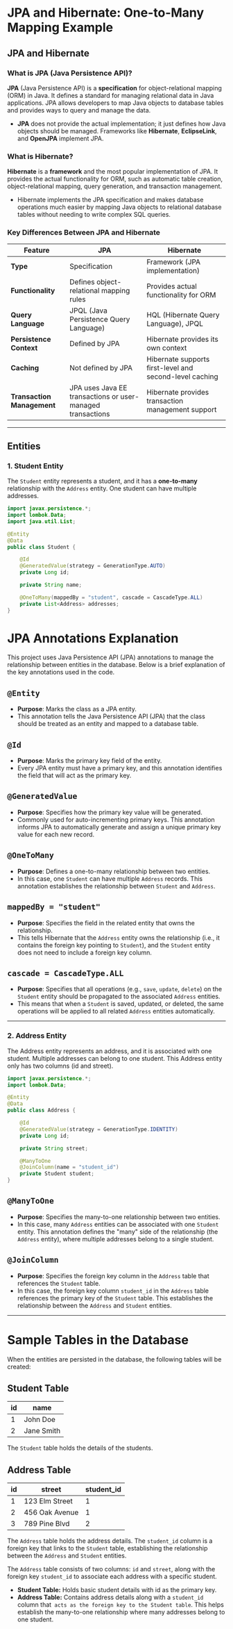 # JPA and Hibernate: One-to-Many Mapping Example

## JPA and Hibernate

### What is JPA (Java Persistence API)?

**JPA** (Java Persistence API) is a **specification** for object-relational mapping (ORM) in Java. It defines a standard for managing relational data in Java applications. JPA allows developers to map Java objects to database tables and provides ways to query and manage the data.

- **JPA** does not provide the actual implementation; it just defines how Java objects should be managed. Frameworks like **Hibernate**, **EclipseLink**, and **OpenJPA** implement JPA.

### What is Hibernate?

**Hibernate** is a **framework** and the most popular implementation of JPA. It provides the actual functionality for ORM, such as automatic table creation, object-relational mapping, query generation, and transaction management.

- Hibernate implements the JPA specification and makes database operations much easier by mapping Java objects to relational database tables without needing to write complex SQL queries.

### Key Differences Between JPA and Hibernate

| Feature               | JPA                              | Hibernate                           |
| --------------------- | --------------------------------- | ----------------------------------- |
| **Type**              | Specification                    | Framework (JPA implementation)     |
| **Functionality**     | Defines object-relational mapping rules | Provides actual functionality for ORM |
| **Query Language**    | JPQL (Java Persistence Query Language) | HQL (Hibernate Query Language), JPQL |
| **Persistence Context**| Defined by JPA                   | Hibernate provides its own context  |
| **Caching**           | Not defined by JPA               | Hibernate supports first-level and second-level caching |
| **Transaction Management** | JPA uses Java EE transactions or user-managed transactions | Hibernate provides transaction management support |

---

## Entities

### 1. **Student Entity**

The `Student` entity represents a student, and it has a **one-to-many** relationship with the `Address` entity. One student can have multiple addresses.

```java
import javax.persistence.*;
import lombok.Data;
import java.util.List;

@Entity
@Data
public class Student {

    @Id
    @GeneratedValue(strategy = GenerationType.AUTO)
    private Long id;

    private String name;

    @OneToMany(mappedBy = "student", cascade = CascadeType.ALL)
    private List<Address> addresses;
}
```


# JPA Annotations Explanation

This project uses Java Persistence API (JPA) annotations to manage the relationship between entities in the database. Below is a brief explanation of the key annotations used in the code.

## `@Entity`
- **Purpose**: Marks the class as a JPA entity.
- This annotation tells the Java Persistence API (JPA) that the class should be treated as an entity and mapped to a database table.

## `@Id`
- **Purpose**: Marks the primary key field of the entity.
- Every JPA entity must have a primary key, and this annotation identifies the field that will act as the primary key.

## `@GeneratedValue`
- **Purpose**: Specifies how the primary key value will be generated.
- Commonly used for auto-incrementing primary keys. This annotation informs JPA to automatically generate and assign a unique primary key value for each new record.

## `@OneToMany`
- **Purpose**: Defines a one-to-many relationship between two entities.
- In this case, one `Student` can have multiple `Address` records. This annotation establishes the relationship between `Student` and `Address`.

## `mappedBy = "student"`
- **Purpose**: Specifies the field in the related entity that owns the relationship.
- This tells Hibernate that the `Address` entity owns the relationship (i.e., it contains the foreign key pointing to `Student`), and the `Student` entity does not need to include a foreign key column.

## `cascade = CascadeType.ALL`
- **Purpose**: Specifies that all operations (e.g., `save`, `update`, `delete`) on the `Student` entity should be propagated to the associated `Address` entities.
- This means that when a `Student` is saved, updated, or deleted, the same operations will be applied to all related `Address` entities automatically.

---


### 2. **Address Entity**
The Address entity represents an address, and it is associated with one student. Multiple addresses can belong to one student. This Address entity only has two columns (id and street).
```java
import javax.persistence.*;
import lombok.Data;

@Entity
@Data
public class Address {

    @Id
    @GeneratedValue(strategy = GenerationType.IDENTITY)
    private Long id;

    private String street;

    @ManyToOne
    @JoinColumn(name = "student_id")
    private Student student;
}
```

## `@ManyToOne`
- **Purpose**: Specifies the many-to-one relationship between two entities.
- In this case, many `Address` entities can be associated with one `Student` entity. This annotation defines the "many" side of the relationship (the `Address` entity), where multiple addresses belong to a single student.

## `@JoinColumn`
- **Purpose**: Specifies the foreign key column in the `Address` table that references the `Student` table.
- In this case, the foreign key column `student_id` in the `Address` table references the primary key of the `Student` table. This establishes the relationship between the `Address` and `Student` entities.

---

# Sample Tables in the Database

When the entities are persisted in the database, the following tables will be created:

## Student Table

| id  | name        |
|-----|-------------|
| 1   | John Doe    |
| 2   | Jane Smith  |

The `Student` table holds the details of the students.

## Address Table

| id  | street             | student_id |
|-----|--------------------|------------|
| 1   | 123 Elm Street     | 1          |
| 2   | 456 Oak Avenue     | 1          |
| 3   | 789 Pine Blvd      | 2          |

The `Address` table holds the address details. The `student_id` column is a foreign key that links to the `Student` table, establishing the relationship between the `Address` and `Student` entities.

The `Address` table consists of two columns: `id` and `street`, along with the foreign key `student_id` to associate each address with a specific student.


* **Student Table:** Holds basic student details with id as the primary key.
* **Address Table:** Contains address details along with a `student_id` column that` acts as the foreign key to the Student table`. This helps establish the many-to-one relationship where many addresses belong to one student.
